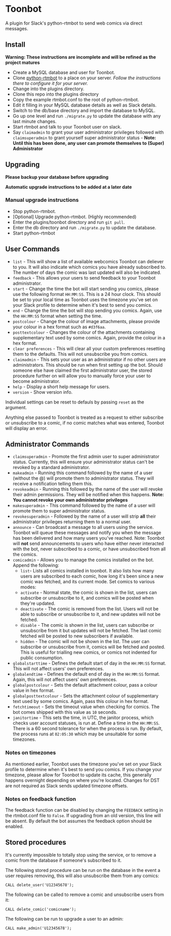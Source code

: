 # Toonbot
A plugin for Slack's python-rtmbot to send web comics via direct messages.

## Install
**Warning: These instructions are incomplete and will be refined as the project matures**

* Create a MySQL database and user for Toonbot.
* Clone [python-rtmbot](https://github.com/slackhq/python-rtmbot) to a place on your server. _Follow the instructions there to configure it for your server._
* Change into the plugins directory.
* Clone this repo into the plugins directory
* Copy the example rtmbot.conf to the root of python-rtmbot.
* Edit it filling in your MySQL database details as well as Slack details.
* Switch to the db/base directory and import the database to MySQL.
* Go up one level and run `./migrate.py` to update the database with any last minute changes.
* Start rtmbot and talk to your Toonbot user on slack.
* Say `claimadmin` to grant your user administrator privileges followed with `claimsuperadmin` to grant yourself super administrator status - **Note: Until this has been done, any user can promote themselves to (Super) Administrator**

## Upgrading

**Please backup your database before upgrading**

**Automatic upgrade instructions to be added at a later date**

### Manual upgrade instructions
* Stop python-rtmbot.
* [Optional] Upgrade python-rtmbot. (Highly recommended)
* Enter the plugins/toonbot directory and run `git pull`.
* Enter the db directory and run `./migrate.py` to update the database.
* Start python-rtmbot

## User Commands

* `list` - This will show a list of available webcomics Toonbot can deliever to you. It will also indicate which comics you have already subscribed to. The number of days the comic was last updated will also be indicated.
* `feedback` - This allows your users to send feedback to your Toonbot administrator.
* `start` - Change the time the bot will start sending you comics, please use the following format `HH:MM:SS`. This is a 24 hour clock. This should be set to your local time as Toonbot uses the timezone you've set on your Slack profile to determine when it's best to send you comics.
* `end` - Change the time the bot will stop sending you comics. Again, use the `HH:MM:SS` format when setting the time.
* `postcolour` - Change the colour of image attachments, please provide your colour in a hex format such as `#d3f6aa`.
* `posttextcolour` - Changes the colour of the attachments containing supplementary text used by some comics. Again, provide the colour in a hex format.
* `clear preferences` - This will clear all your custom preferences resetting them to the defaults. This will not unsubscribe you from comics.
* `claimadmin` - This sets your user as an administrator if no other users are administrators. This should be run when first setting up the bot. Should someone else have claimed the first administrator user, the stored procedure further on will allow you to manually force your user to become administrator.
* `help` - Display a short help message for users.
* `version` - Show version info.

Individual settings can be reset to defauls by passing `reset` as the argument.

Anything else passed to Toonbot is treated as a request to either subscribe or unsubscribe to a comic, if no comic matches what was entered, Toonbot will display an error.

## Administrator Commands

* `claimsuperadmin` - Promote the first admin user to super administrator status. Currently, this will ensure your administrator status can't be revoked by a standard administrator.
* `makeadmin` - Running this command followed by the name of a user (without the @) will promote them to administrator status. They will receive a notification telling them this.
* `revokeadmin` - Running this followed by the name of the user will revoke their admin permissions. They will be notified when this happens. **Note: You cannot revoke your own administrator privileges**
* `makesuperadmin` - This command followed by the name of a user will promote them to super administrator status.
* `revokesuperadmin` - Followed by the name of a user will strip **all** their administrator privileges returning them to a normal user.
* `announce` - Can broadcast a message to all users using the service. Toonbot will queue these messages and notify you when the message has been delivered and how many users you've reached. Note: Toonbot will **not** send announcements to users who have either never interacted with the bot, never subscribed to a comic, or have unsubscribed from all the comics.
* `comicadmin` - Allows you to manage the comics installed on the bot. Append the following:
  * `list`- Lists all comics installed in toonbot. It also lists how many users are subscribed to each comic, how long it's been since a new comic was fetched, and its current mode.
Set comics to various modes:
  * `activate` - Normal state, the comic is shown in the list, users can subscribe or unsubscribe to it, and comics will be posted when they're updated.
  * `deactivate` - The comic is removed from the list. Users will not be able to subscribe or unsubscribe to it, and new updates will not be fetched.
  * `disable` - The comic is shown in the list, users can subscribe or unsubscribe from it but updates will not be fetched. The last comic fetched will be posted to new subscribers if available.
  * `hidden` - The comic will not be shown in the list. The user can subscribe or unsubscribe from it, comics will be fetched and posted. This is useful for trialling new comics, or comics not indented for public consumption.
* `globalstarttime` - Defines the default start of day in the `HH:MM:SS` format. This will not affect users' own preferences.
* `globalendtime` - Defines the default end of day in the `HH:MM:SS` format. Again, this will not affect users' own preferences.
* `globalpostcolour` - Sets the default attachment colour, pass a colour value in hex format.
* `globalposttextcolour` - Sets the attachment colour of supplementary text used by some comics. Again, pass this colour in hex format.
* `fetchtimeout` - Sets the timeout value when checking for comics. The bot comes shipped with this value as `10` seconds.
* `janitortime` - This sets the time, in UTC, the janitor process, which checks user account statuses, is run at. Define a time in the `HH:MM:SS`. There is a 60 second tolerance for when the process is run. By default, the process runs at `02:05:30` which may be unsuitable for some timezones.

### Notes on timezones

As mentioned earlier, Toonbot uses the timezone you've set on your Slack profile to determine when it's best to send you comics. If you change your timezone, please allow for Toonbot to update its cache, this generally happens overnight depending on where you're located. Changes for DST are not required as Slack sends updated timezone offsets.

### Notes on feedback function

The feedback function can be disabled by changing the `FEEDBACK` setting in the rtmbot.conf file to `False`. If upgrading from an old version, this line will be absent. By default the bot assumes the feedback option should be enabled.

## Stored procedures

It's currently impossible to totally stop using the service, or to remove a comic from the database if someone's subscribed to it.

The following stored procedure can be run on the database in the event a user requires removing, this will also unsubscribe them from any comics:

```mysql
CALL delete_user('U12345678');
```

The following can be called to remove a comic and unsubscribe users from it:

```mysql
CALL delete_comic('comicname');
```

The following can be run to upgrade a user to an admin:

```mysql
CALL make_admin('U12345678');
```
